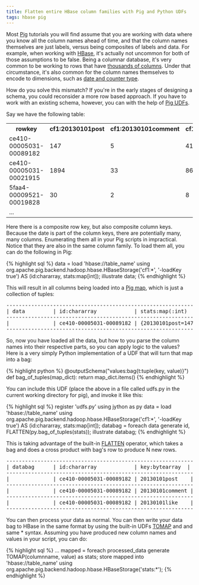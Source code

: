 ```yaml
---
title: Flatten entire HBase column families with Pig and Python UDFs
tags: hbase pig
---
```


Most [Pig](http://pig.apache.org/) tutorials you will find assume that you are working with data where you know all the column names ahead of time, and that the column names themselves are just labels, versus being composites of labels and data. For example, when working with [HBase](http://hbase.apache.org/), it's actually not uncommon for both of those assumptions to be false. Being a columnar database, it's very common to be working to rows that have [thousands of columns](https://issues.apache.org/jira/browse/HBASE-867). Under that circumstance, it's also common for the column names themselves to encode to dimensions, such as [date and counter type](https://www.facebook.com/video/video.php?v=707216889765).

How do you solve this mismatch? If you're in the early stages of designing a schema, you could reconsider a more row based approach. If you have to work with an existing schema, however, you can with the help of [Pig UDFs](http://ofps.oreilly.com/titles/9781449302641/udf_lists.html).

Say we have the following table:

<table>
    <tr>
        <th>rowkey</th>
        <th>cf1:20130101post</th>
        <th>cf1:20130101comment</th>
        <th>cf1:20130101like</th>
        <th>cf1:20130102post</th>
        <th>...</th>
    </tr>
    <tr>
        <td>ce410-00005031-00089182</td>
        <td>147</td>
        <td>5</td>
        <td>41</td>
        <td>153</td>
    </tr>
    <tr>
        <td>ce410-00005031-00021915</td>
        <td>1894</td>
        <td>33</td>
        <td>86</td>
        <td>1945</td>
    </tr>
    <tr>
        <td>5faa4-00009521-00019828</td>
        <td>30</td>
        <td>2</td>
        <td>8</td>
        <td>31</td>
    </tr>
    <tr>
        <td>...</td>
    </tr>
</table>

Here there is a composite row key, but also composite column keys. Because the date is part of the column keys, there are potentially many, many columns. Enumerating them all in your Pig scripts in impractical. Notice that they are also in the same column family. To load them all, you can do the following in Pig:

{% highlight sql %}
data = load 'hbase://table_name' using org.apache.pig.backend.hadoop.hbase.HBaseStorage('cf1:*', '-loadKey true') AS (id:chararray, stats:map[int]);
illustrate data;
{% endhighlight %}

This will result in all columns being loaded into a [Pig map](http://pig.apache.org/docs/r0.7.0/piglatin_ref2.html#Data+Types), which is just a collection of tuples:

<pre>
-----------------------------------------------------------------------------------------------------
| data         | id:chararray            | stats:map(:int)                                          |
-----------------------------------------------------------------------------------------------------
|              | ce410-00005031-00089182 | {20130101post=147,20130101comment=5,20130101like=41,...} |
-----------------------------------------------------------------------------------------------------
</pre>

So, now you have loaded all the data, but how to you parse the column names into their respective parts, so you can apply logic to the values? Here is a very simply Python implementation of a UDF that will turn that map into a bag:

{% highlight python %}
@outputSchema("values:bag{t:tuple(key, value)}")
def bag_of_tuples(map_dict):
    return map_dict.items()
{% endhighlight %}

You can include this UDF (place the above in a file called udfs.py in the current working directory for pig), and invoke it like this:

{% highlight sql %}
register 'udfs.py' using jython as py
data = load 'hbase://table_name' using org.apache.pig.backend.hadoop.hbase.HBaseStorage('cf1:*', '-loadKey true') AS (id:chararray, stats:map[int]);
databag = foreach data generate id, FLATTEN(py.bag_of_tuples(stats));
illustrate databag;
{% endhighlight %}

This is taking advantage of the built-in [FLATTEN](http://pig.apache.org/docs/r0.7.0/piglatin_ref2.html#Flatten+Operator) operator, which takes a bag and does a cross product with bag's row to produce N new rows.

<pre>
------------------------------------------------------------------------------
| databag      | id:chararray            | key:bytearray  | value:bytearray  |
------------------------------------------------------------------------------
|              | ce410-00005031-00089182 | 20130101post    | 147             |
------------------------------------------------------------------------------
|              | ce410-00005031-00089182 | 20130101comment | 5               |
------------------------------------------------------------------------------
|              | ce410-00005031-00089182 | 20130101like    | 41              |
------------------------------------------------------------------------------
</pre>

You can then process your data as normal. You can then write your data bag to HBase in the same format by using the built-in UDFs [TOMAP](http://pig.apache.org/docs/r0.9.1/api/org/apache/pig/builtin/TOMAP.html) and and same * syntax. Assuming you have produced new column names and values in your script, you can do:

{% highlight sql %}
...
mapped = foreach processed_data generate TOMAP(columnname, value) as stats;
store mapped into 'hbase://table_name' using org.apache.pig.backend.hadoop.hbase.HBaseStorage('stats:*');
{% endhighlight %}
